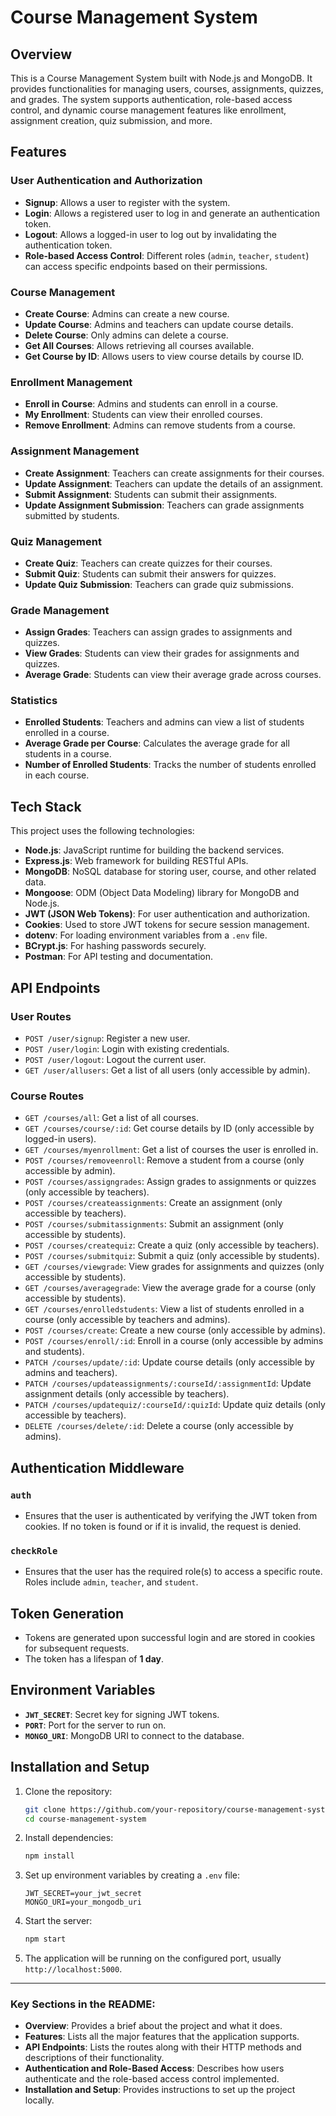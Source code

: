 # Course Management System

## Overview

This is a Course Management System built with Node.js and MongoDB. It provides functionalities for managing users, courses, assignments, quizzes, and grades. The system supports authentication, role-based access control, and dynamic course management features like enrollment, assignment creation, quiz submission, and more.

## Features

### User Authentication and Authorization

- **Signup**: Allows a user to register with the system.
- **Login**: Allows a registered user to log in and generate an authentication token.
- **Logout**: Allows a logged-in user to log out by invalidating the authentication token.
- **Role-based Access Control**: Different roles (`admin`, `teacher`, `student`) can access specific endpoints based on their permissions.

### Course Management

- **Create Course**: Admins can create a new course.
- **Update Course**: Admins and teachers can update course details.
- **Delete Course**: Only admins can delete a course.
- **Get All Courses**: Allows retrieving all courses available.
- **Get Course by ID**: Allows users to view course details by course ID.

### Enrollment Management

- **Enroll in Course**: Admins and students can enroll in a course.
- **My Enrollment**: Students can view their enrolled courses.
- **Remove Enrollment**: Admins can remove students from a course.

### Assignment Management

- **Create Assignment**: Teachers can create assignments for their courses.
- **Update Assignment**: Teachers can update the details of an assignment.
- **Submit Assignment**: Students can submit their assignments.
- **Update Assignment Submission**: Teachers can grade assignments submitted by students.

### Quiz Management

- **Create Quiz**: Teachers can create quizzes for their courses.
- **Submit Quiz**: Students can submit their answers for quizzes.
- **Update Quiz Submission**: Teachers can grade quiz submissions.

### Grade Management

- **Assign Grades**: Teachers can assign grades to assignments and quizzes.
- **View Grades**: Students can view their grades for assignments and quizzes.
- **Average Grade**: Students can view their average grade across courses.

### Statistics

- **Enrolled Students**: Teachers and admins can view a list of students enrolled in a course.
- **Average Grade per Course**: Calculates the average grade for all students in a course.
- **Number of Enrolled Students**: Tracks the number of students enrolled in each course.

## Tech Stack

This project uses the following technologies:

- **Node.js**: JavaScript runtime for building the backend services.
- **Express.js**: Web framework for building RESTful APIs.
- **MongoDB**: NoSQL database for storing user, course, and other related data.
- **Mongoose**: ODM (Object Data Modeling) library for MongoDB and Node.js.
- **JWT (JSON Web Tokens)**: For user authentication and authorization.
- **Cookies**: Used to store JWT tokens for secure session management.
- **dotenv**: For loading environment variables from a `.env` file.
- **BCrypt.js**: For hashing passwords securely.
- **Postman**: For API testing and documentation.

## API Endpoints

### User Routes

- `POST /user/signup`: Register a new user.
- `POST /user/login`: Login with existing credentials.
- `POST /user/logout`: Logout the current user.
- `GET /user/allusers`: Get a list of all users (only accessible by admin).

### Course Routes

- `GET /courses/all`: Get a list of all courses.
- `GET /courses/course/:id`: Get course details by ID (only accessible by logged-in users).
- `GET /courses/myenrollment`: Get a list of courses the user is enrolled in.
- `POST /courses/removeenroll`: Remove a student from a course (only accessible by admin).
- `POST /courses/assigngrades`: Assign grades to assignments or quizzes (only accessible by teachers).
- `POST /courses/createassignments`: Create an assignment (only accessible by teachers).
- `POST /courses/submitassignments`: Submit an assignment (only accessible by students).
- `POST /courses/createquiz`: Create a quiz (only accessible by teachers).
- `POST /courses/submitquiz`: Submit a quiz (only accessible by students).
- `GET /courses/viewgrade`: View grades for assignments and quizzes (only accessible by students).
- `GET /courses/averagegrade`: View the average grade for a course (only accessible by students).
- `GET /courses/enrolledstudents`: View a list of students enrolled in a course (only accessible by teachers and admins).
- `POST /courses/create`: Create a new course (only accessible by admins).
- `POST /courses/enroll/:id`: Enroll in a course (only accessible by admins and students).
- `PATCH /courses/update/:id`: Update course details (only accessible by admins and teachers).
- `PATCH /courses/updateassignments/:courseId/:assignmentId`: Update assignment details (only accessible by teachers).
- `PATCH /courses/updatequiz/:courseId/:quizId`: Update quiz details (only accessible by teachers).
- `DELETE /courses/delete/:id`: Delete a course (only accessible by admins).

## Authentication Middleware

### `auth`

- Ensures that the user is authenticated by verifying the JWT token from cookies. If no token is found or if it is invalid, the request is denied.

### `checkRole`

- Ensures that the user has the required role(s) to access a specific route. Roles include `admin`, `teacher`, and `student`.

## Token Generation

- Tokens are generated upon successful login and are stored in cookies for subsequent requests.
- The token has a lifespan of **1 day**.


## Environment Variables

- **`JWT_SECRET`**: Secret key for signing JWT tokens.
- **`PORT`**: Port for the server to run on.
- **`MONGO_URI`**: MongoDB URI to connect to the database.

## Installation and Setup

1. Clone the repository:

   ```bash
   git clone https://github.com/your-repository/course-management-system.git
   cd course-management-system
   ```

2. Install dependencies:

   ```bash
   npm install
   ```

3. Set up environment variables by creating a `.env` file:

   ```
   JWT_SECRET=your_jwt_secret
   MONGO_URI=your_mongodb_uri
   ```

4. Start the server:

   ```bash
   npm start
   ```

5. The application will be running on the configured port, usually `http://localhost:5000`.

---

### Key Sections in the README:

- **Overview**: Provides a brief about the project and what it does.
- **Features**: Lists all the major features that the application supports.
- **API Endpoints**: Lists the routes along with their HTTP methods and descriptions of their functionality.
- **Authentication and Role-Based Access**: Describes how users authenticate and the role-based access control implemented.
- **Installation and Setup**: Provides instructions to set up the project locally.

